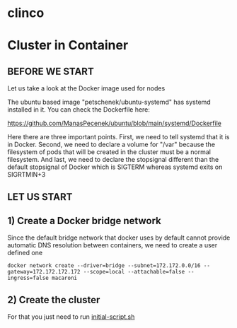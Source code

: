 # clinco 
# Cluster in Container


## BEFORE WE START

Let us take a look at the Docker image used for nodes

The ubuntu based image "petschenek/ubuntu-systemd" has systemd installed in it. You can check the Dockerfile here:

https://github.com/ManasPecenek/ubuntu/blob/main/systemd/Dockerfile

Here there are three important points. First, we need to tell systemd that it is in Docker. Second, we need to declare a volume for "/var" because the filesystem of pods that will be created in the cluster must be a normal filesystem. And last, we need to declare the stopsignal different than the default stopsignal of Docker which is SIGTERM whereas systemd exits on SIGRTMIN+3


## LET US START

## 1) Create a Docker bridge network

Since the default bridge network that docker uses by default cannot provide automatic DNS resolution between containers, we need to create a user defined one

`docker network create --driver=bridge --subnet=172.172.0.0/16 --gateway=172.172.172.172 --scope=local --attachable=false --ingress=false macaroni`


## 2) Create the cluster

For that you just need to run [initial-script.sh](https://github.com/ManasPecenek/clinco/blob/main/initial-script.sh)
